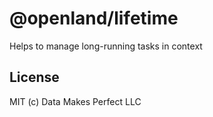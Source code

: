 # @openland/lifetime

Helps to manage long-running tasks in context

## License
MIT (c) Data Makes Perfect LLC
